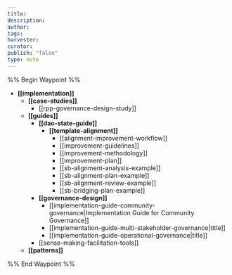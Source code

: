 ```yaml
---
title: 
description: 
author: 
tags: 
harvester: 
curator: 
publish: "false"
type: note
---
```

%% Begin Waypoint %%
- **[[implementation]]**
  - **[[case-studies]]**
    - [[rpp-governance-design-study]]
  - **[[guides]]**
    - **[[dao-state-guide]]**
      - **[[template-alignment]]**
        - [[alignment-improvement-workflow]]
        - [[improvement-guidelines]]
        - [[improvement-methodology]]
        - [[improvement-plan]]
        - [[sb-alignment-analysis-example]]
        - [[sb-alignment-plan-example]]
        - [[sb-alignment-review-example]]
        - [[sb-bridging-plan-example]]
    - **[[governance-design]]**
      - [[implementation-guide-community-governance|Implementation Guide for Community Governance]]
      - [[implementation-guide-multi-stakeholder-governance|title]]
      - [[implementation-guide-operational-governance|title]]
    - [[sense-making-facilitation-tools]]
  - **[[patterns]]**

%% End Waypoint %%